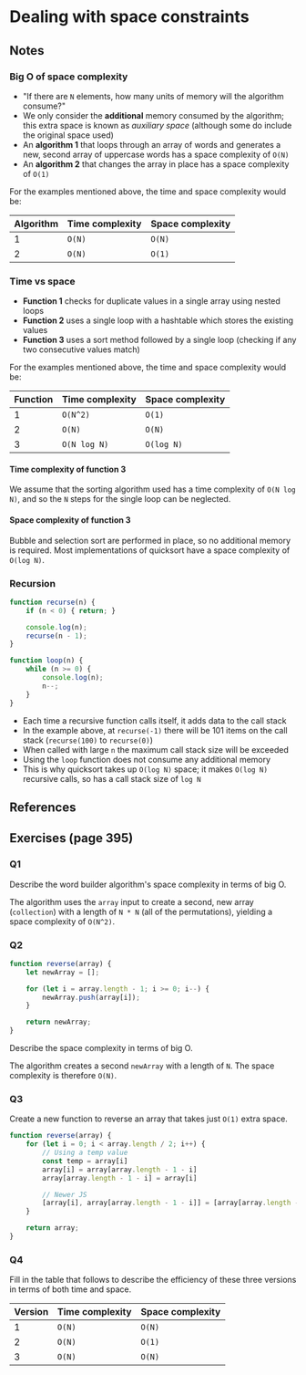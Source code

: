 # Dealing with space constraints

## Notes

### Big O of space complexity

- "If there are `N` elements, how many units of memory will the algorithm consume?"
- We only consider the **additional** memory consumed by the algorithm; this extra space is known as *auxiliary space* (although some do include the original space used)
- An **algorithm 1** that loops through an array of words and generates a new, second array of uppercase words has a space complexity of `O(N)`
- An **algorithm 2** that changes the array in place has a space complexity of `O(1)`

For the examples mentioned above, the time and space complexity would be:

| Algorithm | Time complexity | Space complexity |
|-----------|-----------------|------------------|
| 1         | `O(N)`          | `O(N)`           |
| 2         | `O(N)`          | `O(1)`           |

### Time vs space

- **Function 1** checks for duplicate values in a single array using nested loops
- **Function 2** uses a single loop with a hashtable which stores the existing values
- **Function 3** uses a sort method followed by a single loop (checking if any two consecutive values match)

For the examples mentioned above, the time and space complexity would be:

| Function  | Time complexity | Space complexity |
|-----------|-----------------|------------------|
| 1         | `O(N^2)`        | `O(1)`           |
| 2         | `O(N)`          | `O(N)`           |
| 3         | `O(N log N)`    | `O(log N)`       |

#### Time complexity of function 3

We assume that the sorting algorithm used has a time complexity of `O(N log N)`, and so the `N` steps for the single loop can be neglected.

#### Space complexity of function 3

Bubble and selection sort are performed in place, so no additional memory is required. Most implementations of quicksort have a space complexity of `O(log N)`.

### Recursion

```js
function recurse(n) {
    if (n < 0) { return; }

    console.log(n);
    recurse(n - 1);
}

function loop(n) {
    while (n >= 0) {
        console.log(n);
        n--;
    }
}
```

- Each time a recursive function calls itself, it adds data to the call stack
- In the example above, at `recurse(-1)` there will be 101 items on the call stack (`recurse(100)` to `recurse(0)`)
- When called with large `n` the maximum call stack size will be exceeded
- Using the `loop` function does not consume any additional memory
- This is why quicksort takes up `O(log N)` space; it makes `O(log N)` recursive calls, so has a call stack size of `log N`

## References

## Exercises (page 395)

### Q1

Describe the word builder algorithm's space complexity in terms of big O.

The algorithm uses the `array` input to create a second, new array (`collection`) with a length of `N * N` (all of the permutations), yielding a space complexity of `O(N^2)`.

### Q2

```js
function reverse(array) {
    let newArray = [];

    for (let i = array.length - 1; i >= 0; i--) {
        newArray.push(array[i]);
    }

    return newArray;
}
```

Describe the space complexity in terms of big O.

The algorithm creates a second `newArray` with a length of `N`. The space complexity is therefore `O(N)`.

### Q3

Create a new function to reverse an array that takes just `O(1)` extra space.

```js
function reverse(array) {
    for (let i = 0; i < array.length / 2; i++) {
        // Using a temp value
        const temp = array[i]
        array[i] = array[array.length - 1 - i]
        array[array.length - 1 - i] = array[i]

        // Newer JS
        [array[i], array[array.length - 1 - i]] = [array[array.length - 1 - i], array[i]]
    }

    return array;
}
```

### Q4

Fill in the table that follows to describe the efficiency of these three versions in terms of both time and space.

| Version   | Time complexity | Space complexity |
|-----------|-----------------|------------------|
| 1         | `O(N)`          | `O(N)`           |
| 2         | `O(N)`          | `O(1)`           |
| 3         | `O(N)`          | `O(N)`           |
